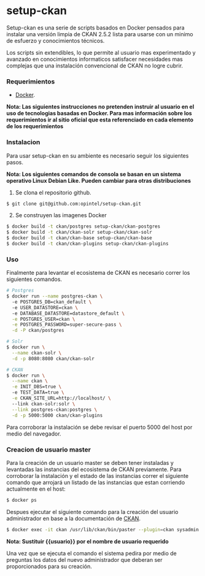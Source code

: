 # setup-ckan

Setup-ckan es una serie de scripts basados en Docker pensados para instalar una versión limpia de CKAN 2.5.2 lista para usarse con un minimo de esfuerzo y conocimientos técnicos. 

Los scripts sin extendibles, lo que permite al usuario mas experimentado y avanzado en conocimientos informaticos satisfacer necesidades mas complejas que una instalación convencional de CKAN no logre cubrir. 


### Requerimientos
  - [Docker](https://www.docker.com/).

**Nota: Las siguientes instrucciones no pretenden instruir al usuario en el uso de tecnologias basadas en Docker. Para mas información sobre los requerimientos ir al sitio oficial que esta referenciado en cada elemento de los requerimientos**

### Instalacion

Para usar setup-ckan en su ambiente es necesario seguir los siguientes pasos.

**Nota: Los siguientes comandos de consola se basan en un sistema operativo Linux Debian Like. Pueden cambiar para otras distribuciones**

1. Se clona el repositorio github.

```sh
$ git clone git@github.com:opintel/setup-ckan.git
```
2. Se construyen las imagenes Docker
```sh
$ docker build -t ckan/postgres setup-ckan/ckan-postgres
$ docker build -t ckan/ckan-solr setup-ckan/ckan-solr
$ docker build -t ckan/ckan-base setup-ckan/ckan-base
$ docker build -t ckan/ckan-plugins setup-ckan/ckan-plugins
```
### Uso
Finalmente para levantar el ecosistema de CKAN es necesario correr los siguientes comandos.

```sh
# Postgres
$ docker run --name postgres-ckan \         
  -e POSTGRES_DB=ckan_default \                               
  -e USER_DATASTORE=ckan \                                                                 
  -e DATABASE_DATASTORE=datastore_default \
  -e POSTGRES_USER=ckan \
  -e POSTGRES_PASSWORD=super-secure-pass \
  -d -P ckan/postgres

# Solr
$ docker run \
  --name ckan-solr \
  -d -p 8080:8080 ckan/ckan-solr

# CKAN
$ docker run \
  --name ckan \
  -e INIT_DBS=true \ 
  -e TEST_DATA=true \
  -e CKAN_SITE_URL=http://localhost/ \ 
  --link ckan-solr:solr \
  --link postgres-ckan:postgres \
  -d -p 5000:5000 ckan/ckan-plugins
```

Para corroborar la instalación se debe revisar el puerto 5000 del host por medio del navegador.

### Creacion de usuario master
Para la creación de un usuario master se deben tener instaladas y levantadas las instancias del ecosistema de CKAN previamente. Para corroborar la instalación y el estado de las instancias correr el siguiente comando que arrojará un listado de las instancias que estan corriendo actualmente en el host:
```sh
$ docker ps
```

Despues ejecutar el siguiente comando para la creación del usuario administrador en base a la documentación de [CKAN](http://docs.ckan.org/en/latest/sysadmin-guide.html#creating-a-sysadmin-account).
```sh
$ docker exec -it ckan /usr/lib/ckan/bin/paster --plugin=ckan sysadmin add {{usuario}} -c /project/development.ini
```
**Nota: Sustituir {{usuario}} por el nombre de usuario requerido**

Una vez que se ejecuta el comando el sistema pedira por medio de preguntas los datos del nuevo administrador que deberan ser proporcionados para su creación.
